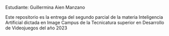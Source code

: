 Estudiante: Guillermina Aien Manzano

Este repositorio es la entrega del segundo parcial de la materia Inteligencia Artificial dictada en Image Campus de la Tecnicatura superior en Desarrollo de Videojuegos del año 2023
